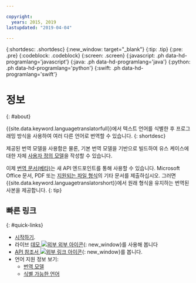 ```yaml
---

copyright:
  years: 2015, 2019
lastupdated: "2019-04-04"

---
```


{:shortdesc: .shortdesc}
{:new_window: target="_blank"}
{:tip: .tip}
{:pre: .pre}
{:codeblock: .codeblock}
{:screen: .screen}
{:javascript: .ph data-hd-programlang='javascript'}
{:java: .ph data-hd-programlang='java'}
{:python: .ph data-hd-programlang='python'}
{:swift: .ph data-hd-programlang='swift'}

# 정보
{: #about}

{{site.data.keyword.languagetranslatorfull}}에서 텍스트 언어를 식별한 후  프로그래밍 방식을 사용하여 여러 다른 언어로 번역할 수 있습니다.
{: shortdesc}

제공된 번역 모델을 사용함은 물론, 기본 번역 모델을 기반으로 빌드하여 유스 케이스에 대한 자체 [사용자 정의 모델](/docs/services/language-translator?topic=language-translator-customizing)을 작성할 수 있습니다. 

이제 [번역 문서(베타)](/docs/services/language-translator?topic=language-translator-translating-documents)는 새 API 엔드포인트를 통해 사용할 수 있습니다. Microsoft Office 문서, PDF 또는 [지원되는 파일 형식](/docs/services/language-translator?topic=language-translator-translating-documents#supported-file-formats)의 기타 문서를 제출하십시오. 그러면 {{site.data.keyword.languagetranslatorshort}}에서 원래 형식을 유지하는 번역된 사본을 제공합니다.
{: tip}

## 빠른 링크
{: #quick-links}

- [시작하기](/docs/services/language-translator?topic=language-translator-getting-started).
- 라이브 [데모 ![외부 외부 아이콘](../../icons/launch-glyph.svg "외부 링크 아이콘")](https://language-translator-demo.ng.bluemix.net/){: new_window}를 사용해 봅니다
- [API 참조서 ![외부 링크 아이콘](../../icons/launch-glyph.svg "외부 링크 아이콘")](https://{DomainName/apidocs/language-translator){: new_window}를 봅니다.
- 언어 지원 정보 보기:
  - [번역 모델](/docs/services/language-translator?topic=language-translator-translation-models)
  - [식별 가능한 언어](/docs/services/language-translator?topic=language-translator-identifiable-languages)

